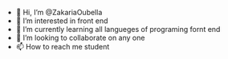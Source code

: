 - 👋 Hi, I’m @ZakariaOubella
- 👀 I’m interested in front end
- 🌱 I’m currently learning all langueges of programing fornt end
- 💞️ I’m looking to collaborate on any one
- 📫 How to reach me student

<!---
ZakariaOubella/ZakariaOubella is a ✨ special ✨ repository because its `README.md` (this file) appears on your GitHub profile.
You can click the Preview link to take a look at your changes.
--->
